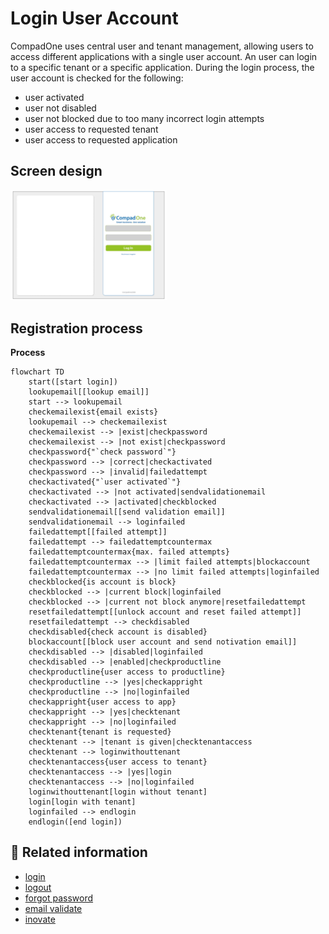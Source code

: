 # Login User Account

CompadOne uses central user and tenant management, allowing users to access different applications with a single user account. An user can login to a specific tenant or a specific application. 
During the login process, the user account is checked for the following:

- user activated
- user not disabled
- user not blocked due to too many incorrect login attempts
- user access to requested tenant
- user access to requested application

## Screen design

[<img src="/en/images/log-in.jpg" width="250"/>](login.png)

## Registration process

**Process**
```mermaid
flowchart TD
    start([start login])
    lookupemail[[lookup email]]
    start --> lookupemail
    checkemailexist{email exists}
    lookupemail --> checkemailexist
    checkemailexist --> |exist|checkpassword
    checkemailexist --> |not exist|checkpassword
    checkpassword{"`check password`"}
    checkpassword --> |correct|checkactivated
    checkpassword --> |invalid|failedattempt
    checkactivated{"`user activated`"}
    checkactivated --> |not activated|sendvalidationemail
    checkactivated --> |activated|checkblocked
    sendvalidationemail[[send validation email]]
    sendvalidationemail --> loginfailed
    failedattempt[[failed attempt]]
    failedattempt --> failedattemptcountermax
    failedattemptcountermax{max. failed attempts}
    failedattemptcountermax --> |limit failed attempts|blockaccount
    failedattemptcountermax --> |no limit failed attempts|loginfailed
    checkblocked{is account is block}
    checkblocked --> |current block|loginfailed
    checkblocked --> |current not block anymore|resetfailedattempt
    resetfailedattempt[[unlock account and reset failed attempt]]
    resetfailedattempt --> checkdisabled
    checkdisabled{check account is disabled}
    blockaccount[[block user account and send notivation email]]
    checkdisabled --> |disabled|loginfailed
    checkdisabled --> |enabled|checkproductline
    checkproductline{user access to productline}
    checkproductline --> |yes|checkappright
    checkproductline --> |no|loginfailed
    checkappright{user access to app}
    checkappright --> |yes|checktenant
    checkappright --> |no|loginfailed
    checktenant{tenant is requested}
    checktenant --> |tenant is given|checktenantaccess
    checktenant --> loginwithouttenant
    checktenantaccess{user access to tenant}
    checktenantaccess --> |yes|login
    checktenantaccess --> |no|loginfailed
    loginwithouttenant[login without tenant]
    login[login with tenant]
    loginfailed --> endlogin
    endlogin([end login])

```


## 🔗 Related information
- [login](login.md)
- [logout](logout.md)
- [forgot password](password-recovery-request.md)
- [email validate](user-confirmed.md)
- [inovate](user-inovate.md)


